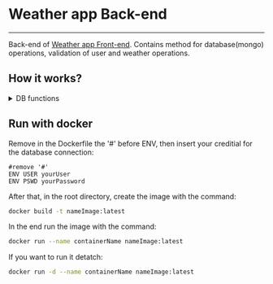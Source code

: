 # Weather app Back-end
***
Back-end of [Weather app Front-end](https://github.com/Web-Rats/FrontEnd). Contains method for database(mongo) operations, validation of user and weather operations.

## How it works?
<details>
<summary>DB functions</summary>

<details>
<summary>User</summary>

```bash
├───dbApi
    │
    └───Methods
        │
        └───User
            ├─delete.js
            ├─find.js
            ├─register.js
            └─update.js
```

### Register user
```javascript
async function registerUser(object)
```
Take as parameter the object user and save it in database.

### Delete user
```javascript
async function deleteUser(email)
```
Take as parameter the email of the user for deleting user from database.

### Find User
```javascript
async function findUser(email)
```
Take as parameter the email of the user for finding it in the database.
When it finds the user it will return the object 'user'. 

### Update user
```javascript
async function updateUser(update, email)
```
Take as parameters an object 'update', that contains the key to update, and the email for finding the user.
When the update is succeful it returns the update object 'user'. 

</details>
<details>
<summary>Weather</summary>

```bash
├───dbApi
    │
    └───Methods
        │
        └───Prevision
            ├───addDaily.js
            ├───addHourly.js
            ├───addPrevisions.js
            └───findWeather.js
```

### Add previnsions
```javascript
async function addPrevisions(cityName, countryCode, stateCode, object)
```

### Find weather
```javascript
async function findWeather(cityName, countryCode, stateCode, endD = undefined, startD = undefined)
```

</details>


</details>

## Run with docker
Remove in the Dockerfile the '#' before ENV, then insert your creditial for the database connection:
```text
#remove '#'
ENV USER yourUser
ENV PSWD yourPassword
``` 

After that, in the root directory, create the image with the command:
```bash
docker build -t nameImage:latest 
```

In the end run the image with the command:
```bash
docker run --name containerName nameImage:latest 
```
If you want to run it detatch:
```bash
docker run -d --name containerName nameImage:latest 
```
